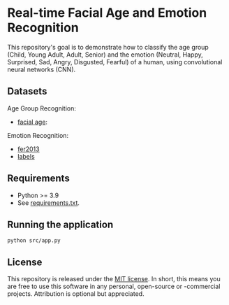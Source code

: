 # Real-time Facial Age and Emotion Recognition

This repository's goal is to demonstrate how to classify the age group
(Child, Young Adult, Adult, Senior) and the emotion (Neutral, Happy, Surprised,
Sad, Angry, Disgusted, Fearful) of a human, using convolutional neural networks (CNN).
## Datasets

Age Group Recognition:
- [facial age](https://www.kaggle.com/frabbisw/facial-age):

Emotion Recognition:
- [fer2013](https://www.kaggle.com/deadskull7/fer2013)
- [labels](https://github.com/microsoft/FERPlus/blob/master/fer2013new.csv)
## Requirements

- Python >= 3.9
- See [requirements.txt](requirements.txt).

## Running the application
```
python src/app.py
```
## License

This repository is released under the
[MIT license](https://opensource.org/licenses/MIT).
In short, this means you are free to use this software in any personal, open-source or -commercial projects. Attribution is optional but appreciated.